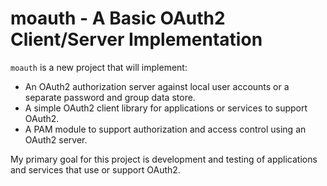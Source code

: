 moauth - A Basic OAuth2 Client/Server Implementation
====================================================

`moauth` is a new project that will implement:

- An OAuth2 authorization server against local user accounts or a separate
  password and group data store.
- A simple OAuth2 client library for applications or services to support OAuth2.
- A PAM module to support authorization and access control using an OAuth2
  server.

My primary goal for this project is development and testing of applications and
services that use or support OAuth2.